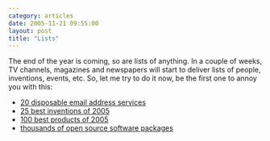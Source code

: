 ```yaml
---
category: articles
date: 2005-11-21 09:55:00
layout: post
title: "Lists"
---
```


The end of the year is coming, so are lists of anything. In a couple of weeks, TV channels, magazines and newspapers will start to deliver lists of people, inventions, events, etc. So, let me try to do it now, be the first one to annoy you with this:<ul><li><a href="http://www.ghacks.net/2005/11/18/disposable-email-address-services/">20 disposable email address services</a><br /><li><a href="http://www.time.com/time/business/article/0,8599,1129516,00.html">25 best inventions of 2005</a><br /><li><a href="http://www.pcworld.com/reviews/article/0,aid,120763,pg,12,00.asp">100 best products of 2005</a><br /><li><a href="http://en.wikipedia.org/wiki/List_of_open-source_software_packages">thousands of open source software packages</a></ul>
